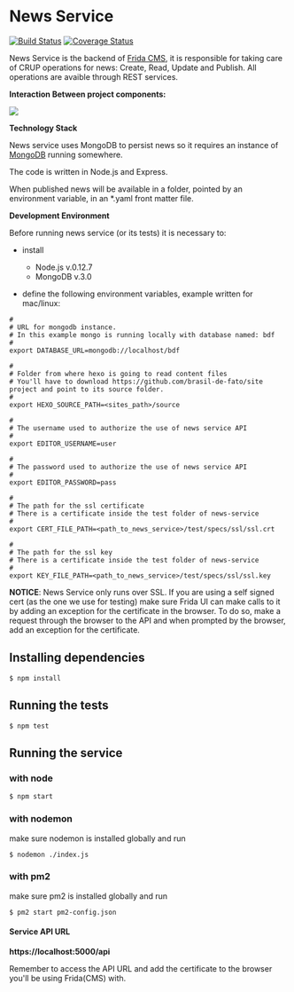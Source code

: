News Service
============

[![Build Status](https://snap-ci.com/brasil-de-fato/news-service/branch/master/build_image)](https://snap-ci.com/brasil-de-fato/news-service/branch/master)
[![Coverage Status](https://coveralls.io/repos/brasil-de-fato/news-service/badge.svg?branch=master)](https://coveralls.io/r/brasil-de-fato/news-service?branch=master)

News Service is the backend of [Frida CMS](https://github.com/brasil-de-fato/cms), it is responsible for taking care of CRUP operations for news: Create, Read, Update and Publish.
All operations are avaible through REST services.


**Interaction Between project components:**

![](http://farm6.staticflickr.com/5653/22986735544_e026af9699_b.jpg)


**Technology Stack**

News service uses MongoDB to persist news so it requires an instance of [MongoDB](https://www.mongodb.org/) running somewhere.

The code is written in Node.js and Express.

When published news will be available in a folder, pointed by an environment variable, in an *.yaml front matter file.


**Development Environment**

Before running news service (or its tests) it is necessary to: 

* install
   * Node.js v.0.12.7
   * MongoDB v.3.0

* define the following environment variables, example written for mac/linux:


```
#
# URL for mongodb instance.
# In this example mongo is running locally with database named: bdf
# 
export DATABASE_URL=mongodb://localhost/bdf

#
# Folder from where hexo is going to read content files
# You'll have to download https://github.com/brasil-de-fato/site project and point to its source folder.
#
export HEXO_SOURCE_PATH=<sites_path>/source

#
# The username used to authorize the use of news service API
#
export EDITOR_USERNAME=user

#
# The password used to authorize the use of news service API
#
export EDITOR_PASSWORD=pass

#
# The path for the ssl certificate
# There is a certificate inside the test folder of news-service
#
export CERT_FILE_PATH=<path_to_news_service>/test/specs/ssl/ssl.crt

#
# The path for the ssl key
# There is a certificate inside the test folder of news-service
#
export KEY_FILE_PATH=<path_to_news_service>/test/specs/ssl/ssl.key
```


**NOTICE**: News Service only runs over SSL. If you are using a self signed cert (as the one we use for testing) make sure Frida UI can make calls to it by adding an exception for the certificate in the browser. To do so, make a request through the browser to the API and when prompted by the browser, add an exception for the certificate.

## Installing dependencies


```
$ npm install
```

## Running the tests

```
$ npm test
```

## Running the service

### with node
```
$ npm start
```
### with nodemon
make sure nodemon is installed globally and run

```
$ nodemon ./index.js
```
### with pm2
make sure pm2 is installed globally and run

```
$ pm2 start pm2-config.json
```

#### Service API URL
**https://localhost:5000/api**

Remember to access the API URL and add the certificate to the browser you'll be using Frida(CMS) with.
